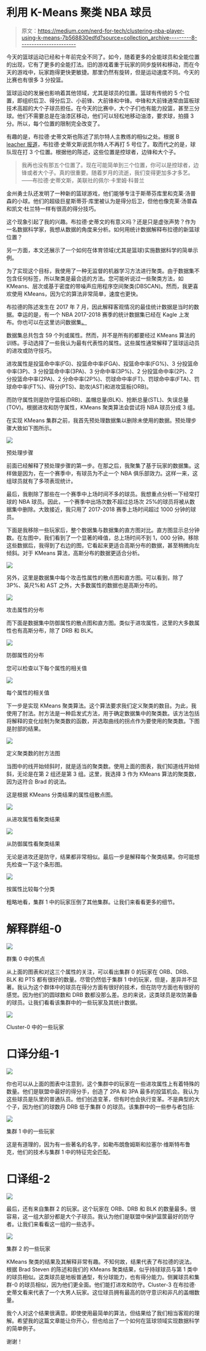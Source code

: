 # 利用 K-Means 聚类 NBA 球员

> 原文：<https://medium.com/nerd-for-tech/clustering-nba-player-using-k-means-7b568830edfd?source=collection_archive---------8----------------------->

今天的篮球运动已经和十年前完全不同了。如今，随着更多的全能球员和全能位置的出现，它有了更多的全能打法。旧的游戏着重于玩家的同步旋转和移动，而在今天的游戏中，玩家跑得更快更敏捷。那里仍然有旋转，但是运动速度不同。今天的比赛也有很多 3 分投篮。

篮球运动的发展也影响着其他领域，尤其是球员的位置。篮球有传统的 5 个位置，即组织后卫、得分后卫、小前锋、大前锋和中锋。中锋和大前锋通常由篮板球技术高超的大个子球员担任。在今天的比赛中，大个子们也有能力投篮，甚至三分球。他们不需要总是在油漆区移动，他们可以轻松地移动油漆，要求球，拍摄 3 分。所以，每个位置的限制完全改变了。

有趣的是，布拉德·史蒂文斯也陈述了凯尔特人主教练的相似之处。根据 B [leacher 报道](https://bleacherreport.com/articles/2720250-brad-stevens-says-celtics-have-3-not-5-positions-now)，布拉德·史蒂文斯说凯尔特人不再打 5 号位了。取而代之的是，球队现在打 3 个位置。根据他的陈述，这些位置是控球者，边锋和大个子。

> 我再也没有那五个位置了。现在可能简单到三个位置，你可以是控球者，边锋或者大个子。真的很重要。随着岁月的流逝，我们变得更加多才多艺。——布拉德·史蒂文斯，美联社的佩尔·卡里姆·科普兰

金州勇士队还发明了一种新的篮球游戏，他们能够专注于斯蒂芬库里和克莱·汤普森的小球。他们的超级巨星斯蒂芬·库里被认为是得分后卫，但他也像克莱·汤普森和凯文·杜兰特一样有很高的得分技巧。

这个现象引起了我的兴趣。布拉德·史蒂文的有意义吗？还是只是虚张声势？作为一名数据科学家，我想从数据的角度来分析。如何用统计数据解释布拉德的新篮球位置？

另一方面，本文还展示了一个如何在体育领域(尤其是篮球)实施数据科学的简单示例。

为了实现这个目标，我使用了一种无监督的机器学习方法进行聚类。由于数据集不包含任何标签，所以聚类是最合适的方法。您可能听说过一些聚类方法，如 KMeans、层次或基于密度的带噪声应用程序空间聚类(DBSCAN)。然而，我更喜欢使用 KMeans，因为它的算法非常简单，速度也更快。

布拉德的陈述发生在 2017 年 7 月，因此解释客观情况的最佳统计数据是当时的数据。幸运的是，有一个 NBA 2017-2018 赛季的统计数据集已经在 Kagle 上发布。你也可以在这里访问数据集[。](https://www.kaggle.com/mcamli/nba17-18?select=nba.csv)

数据集总共包含 59 个列或属性。然而，并不是所有的都要经过 KMeans 算法的训练。手动选择了一些我认为最有代表性的属性。这些属性通常解释了篮球运动员的进攻或防守技巧。

进攻属性是投篮命中率(FG)、投篮命中率(FGA)、投篮命中率(FG%)、3 分投篮命中率(3P)、3 分投篮命中率(3PA)、3 分命中率(3P%)、2 分投篮命中率(2P)、2 分投篮命中率(2PA)、2 分命中率(2P%)、罚球命中率(FT)、罚球命中率(FTA)、罚球命中率(FT%)、得分(PTS)、助攻(AST)和进攻篮板(ORB)。

而防守属性则是防守篮板(DRB)、盖帽总量(BLK)、抢断总量(STL)、失误总量(TOV)。根据进攻和防守属性，KMeans 聚类算法会尝试将 NBA 球员分成 3 组。

在实现 KMeans 集群之前，我首先预处理数据集以删除未使用的数据。预处理步骤大致如下图所示。

![](img/2954c44d6c04106e6d35fb97caaf9771.png)

预处理步骤

前面已经解释了预处理步骤的第一步。在那之后，我聚集了基于玩家的数据集。这样做是因为，在一个赛季中，有球员为不止一个 NBA 俱乐部效力。这样一来，这组球员就有了多项表现统计。

最后，我剔除了那些在一个赛季中上场时间不多的球员。我想重点分析一下经常打球的 NBA 球员。因此，一个赛季中出场次数不超过总场次 25%的球员将被从数据集中删除。大致接近，我只用了 2017-2018 赛季上场时间超过 1000 分钟的球员。

下面是我移除一些玩家后，整个数据集与数据集的直方图对比。直方图显示总分钟数。在左图中，我们看到了一个显著的峰值，总上场时间不到 1，000 分钟。移除这些数据后，我得到了右边的图，它看起来更适合高斯分布的数据，甚至稍微向左倾斜。对于 KMeans 算法，高斯分布的数据更适合分析。

![](img/6e15304d418a0220a7205d9d71db0c73.png)

另外，这里是数据集中每个攻击性属性的散点图和直方图。可以看到，除了 3P%、英尺%和 AST 之外，大多数属性的数据也是高斯分布的。

![](img/c0b379ab730006aca6128793ba1c2dad.png)

攻击属性的分布

而下面是数据集中防御属性的散点图和直方图。类似于进攻属性，这里的大多数属性也有高斯分布，除了 DRB 和 BLK。

![](img/bb3ff3c264ccaa85a27594b8e0cf3261.png)

防御属性的分布

您可以检查以下每个属性的相关值

![](img/60f577fd8e4c27582fb0931121c78f38.png)

每个属性的相关值

下一步是实现 KMeans 聚类算法。这个算法要求我们定义聚类的数目。为此，我使用了肘法。肘方法是一种启发式方法，用于确定数据集中的聚类数。该方法包括将解释的变化绘制为聚类数的函数，并选取曲线的拐点作为要使用的聚类数。下图是肘部的结果。

![](img/95638d0965b6e506af82ba9a7954d91a.png)

定义聚类数的肘方法图

当图中的线开始倾斜时，就是适当的聚类数。使用上面的图表，我们知道线开始倾斜，无论是在第 2 组还是第 3 组。这里，我选择 3 作为 KMeans 算法的聚类数，因为这符合 Brad 的说法。

这是根据 KMeans 分类结果的属性组散点图。

![](img/e62de8c9de908d50eb6e211130792946.png)

从进攻属性看聚类结果

![](img/9db4087c1e84808ab3ffbc7ddb947a46.png)

从防御属性看聚类结果

无论是进攻还是防守，结果都非常相似。最后一步是解释每个聚类结果。你可能想先检查一下这个条形图。

![](img/840215c2f7cd5638dc8956de93704a5c.png)

按属性比较每个分类

粗略地看，集群 1 中的玩家压倒了其他集群。让我们来看看更多的细节。

# 解释群组-0

![](img/d60f38a648b9468a19293257cac021fb.png)

群集 0 中的焦点

从上面的图表和对这三个属性的关注，可以看出集群 0 的玩家在 ORB、DRB、BLK 和 PTS 都有很好的数量。尽管仍然低于集群 1 中的玩家，但是，差异并不显著。我认为这个群体中的球员在得分方面有很好的技术，但在防守方面也有很好的感觉。因为他们的圆球数和 DRB 数都没那么差。总的来说，这类球员是攻防兼备的球员。让我们看看该集群中的一些玩家及其统计数据。

![](img/e973cc1aaa4f92e7d7cb25808a5d5e69.png)

Cluster-0 中的一些玩家

# 口译分组-1

![](img/7a61534a7bfeb9ab56ec8e4a2477d2a4.png)

你也可以从上面的图表中注意到，这个集群中的玩家在一些进攻属性上有着特殊的数量。他们是联盟中最好的得分手，创造了 2PA 和 3PA 最多的投篮机会。我认为这些球员是队里的普通队员。他们创造变革，但有时也会执行变革。不是典型的大个子，因为他们的球数丹 DRB 低于集群 0 的球员。该集群中的一些参与者包括:

![](img/919cca7f7f368ae3e93ef6683807628d.png)

集群 1 中的一些玩家

这是有道理的，因为有一些著名的名字，如勒布朗詹姆斯和拉塞尔·维斯特布鲁克，他们的技术与集群 1 中的特征完全匹配。

# 口译组-2

![](img/46b94007633a3f61ca551137434ebcf4.png)

最后，还有来自集群 2 的玩家。这个玩家在 ORB、DRB 和 BLK 的数量最多。很容易，这一组大部分都是大个子球员。我认为他们是联盟中保护篮筐最好的防守者。让我们来看看这一组的一些选手。

![](img/918fadf02014888b979439d2b5cfdee8.png)

集群 2 的一些玩家

KMeans 聚类的结果及其解释非常有趣。不知何故，结果代表了布拉德的说法。根据 Brad Steven 的陈述和我们的 KMeans 聚类结果，似乎持球球员与第 1 类中的球员相似。这类球员是地板普通型，有分球能力，也有得分能力。侧翼球员和集群-0 的球员相似，因为他们更全面。他们能打进攻和防守。Cluster-3 在布拉德·史蒂文看来代表了一个大男人玩家。这位球员拥有最高的防守意识和非凡的盖帽数量。

我个人对这个结果很满意。即使使用最简单的算法，但结果给了我们相当客观的理解。希望我的这篇文章能让你开心，但也给出了一个如何在篮球领域实现数据科学的简单例子。

谢谢！